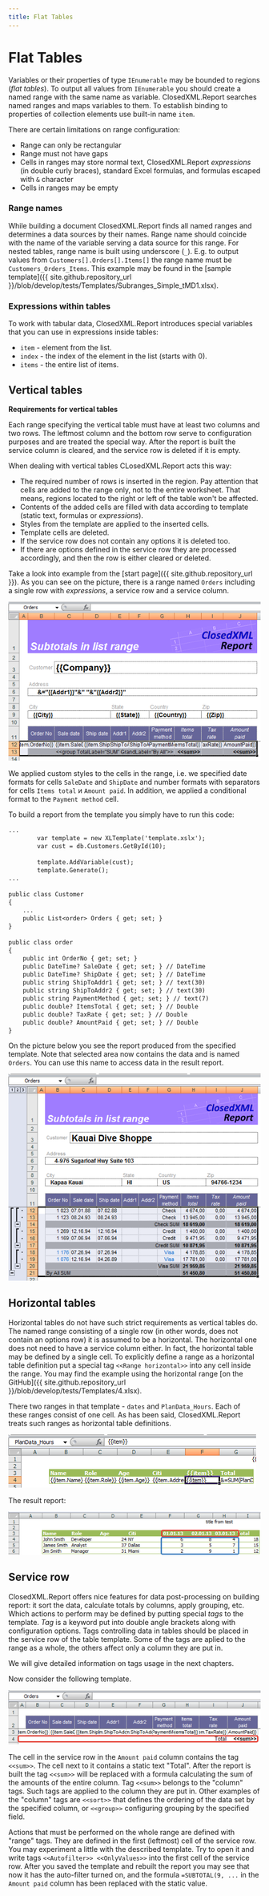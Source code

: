 ```yaml
---
title: Flat Tables
---
```


# Flat Tables

Variables or their properties of type `IEnumerable` may be bounded to regions (_flat tables_). To output all values from `IEnumerable` you should create a named range with the same name as variable. ClosedXML.Report searches named ranges and maps variables to them. To establish binding to properties of collection elements use built-in name `item`.

There are certain limitations on range configuration:
* Range can only be rectangular
* Range must not have gaps
* Cells in ranges may store normal text, ClosedXML.Report _expressions_ (in double curly braces), standard Excel formulas, and formulas escaped with `&` character
* Cells in ranges may be empty


### Range names

While building a document ClosedXML.Report finds all named ranges and determines a data sources by their names. Range name should coincide with the name of the variable serving a data source for this range. For nested tables, range name is built using underscore (`_`). E.g. to output values from `Customers[].Orders[].Items[]` the range name must be `Customers_Orders_Items`. This example may be found in the [sample template]({{ site.github.repository_url }}/blob/develop/tests/Templates/Subranges_Simple_tMD1.xlsx).

### Expressions within tables
To work with tabular data, ClosedXML.Report introduces special variables that you can use in expressions inside tables:
* `item` - element from the list.
* `index` - the index of the element in the list (starts with 0).
* `items` - the entire list of items.

## Vertical tables

**Requirements for vertical tables**

Each range specifying the vertical table must have at least two columns and two rows. The leftmost column and the bottom row serve to configuration purposes and are treated the special way. After the report is built the service column is cleared, and the service row is deleted if it is empty.

When dealing with vertical tables CLosedXML.Report acts this way:
* The required number of rows is inserted in the region. Pay attention that cells are added to the range only, not to the entire worksheet. That means, regions located to the right or left of the table won't be affected.
* Contents of the added cells are filled with data according to template (static text, formulas or _expressions_).
* Styles from the template are applied to the inserted cells.
* Template cells are deleted.
* If the service row does not contain any options it is deleted too.
* If there are options defined in the service row they are processed accordingly, and then the row is either cleared or deleted.

Take a look into example from the [start page]({{ site.github.repository_url }}). As you can see on the picture, there is a range named `Orders` including a single row with _expressions_, a service row and a service column.

![template](../../images/flat-tables-01.png)

We applied custom styles to the cells in the range, i.e. we specified date formats for cells `SaleDate` and `ShipDate` and number formats with separators for cells `Items total` и `Amount paid`. In addition, we applied a conditional format to the `Payment method` cell.

To build a report from the template you simply have to run this code:
```
...
        var template = new XLTemplate('template.xslx');
        var cust = db.Customers.GetById(10);

        template.AddVariable(cust);
        template.Generate();
...

public class Customer
{
    ...
    public List<order> Orders { get; set; }
}

public class order
{
	public int OrderNo { get; set; } 
	public DateTime? SaleDate { get; set; } // DateTime
	public DateTime? ShipDate { get; set; } // DateTime
	public string ShipToAddr1 { get; set; } // text(30)
	public string ShipToAddr2 { get; set; } // text(30)
	public string PaymentMethod { get; set; } // text(7)
	public double? ItemsTotal { get; set; } // Double
	public double? TaxRate { get; set; } // Double
	public double? AmountPaid { get; set; } // Double
}
```

On the picture below you see the report produced from the specified template. Note that selected area now contains the data and is named `Orders`. You can use this name to access data in the result report.

![result](../../images/flat-tables-02.png)

## Horizontal tables

Horizontal tables do not have such strict requirements as vertical tables do. The named range consisting of a single row (in other words, does not contain an options row) it is assumed to be a horizontal. The horizontal one does not need to have a service column either. In fact, the horizontal table may be defined by a single cell. To explicitly define a range as a horizontal table definition put a special tag `<<Range horizontal>>` into any cell inside the range. You may find the example using the horizontal range [on the GitHub]({{ site.github.repository_url }}/blob/develop/tests/Templates/4.xlsx).

There two ranges in that template - `dates` and `PlanData_Hours`. Each of these ranges consist of one cell. As has been said, ClosedXML.Report treats such ranges as horizontal table definitions.

![horizontal template](../../images/flat-tables-03.png)

The result report:

![horizontal result](../../images/flat-tables-04.png)


## Service row

ClosedXML.Report offers nice features for data post-processing on building report: it sort the data, calculate totals by columns, apply grouping, etc. Which actions to perform may be defined by putting special _tags_ to the template. _Tag_ is a keyword put into double angle brackets along with configuration options. Tags controlling data in tables should be placed in the service row of the table template. Some of the tags are aplied to the range as a whole, the others affect only a column they are put in.

We will give detailed information on tags usage in the next chapters.

Now consider the following template. 

![simple template](../../images/flat-tables-05.png)

The cell in the service row in the `Amount paid` column contains the tag `<<sum>>`. The cell next to it contains a static text "Total". After the report is built the tag `<<sum>>` will be replaced with a formula calculating the sum of the amounts of the entire column. Tag `<<sum>>` belongs to the "column" tags. Such tags are applied to the column they are put in. Other examples of the "column" tags are `<<sort>>` that defines the ordering of the data set by the specified column, or `<<group>>` configuring grouping by the specified field.

Actions that must be performed on the whole range are defined with "range" tags. They are defined in the first (leftmost) cell of the service row. You may experiment a little with the described template. Try to open it and write tags `<<Autofilter>> <<OnlyValues>>` into the first cell of the service row. After you saved the template and rebuilt the report you may see that now it has the auto-filter turned on, and the formula `=SUBTOTAL(9, ...` in the `Amount paid` column has been replaced with the static value.
